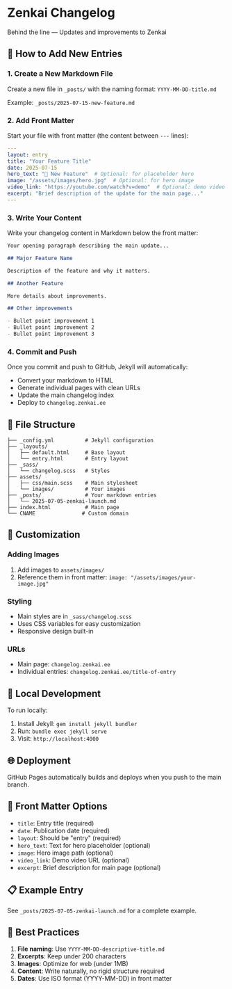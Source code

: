 # Zenkai Changelog

Behind the line — Updates and improvements to Zenkai

## 🚀 How to Add New Entries

### 1. Create a New Markdown File

Create a new file in `_posts/` with the naming format: `YYYY-MM-DD-title.md`

Example: `_posts/2025-07-15-new-feature.md`

### 2. Add Front Matter

Start your file with front matter (the content between `---` lines):

```yaml
---
layout: entry
title: "Your Feature Title"
date: 2025-07-15
hero_text: "🎉 New Feature"  # Optional: for placeholder hero
image: "/assets/images/hero.jpg"  # Optional: for hero image
video_link: "https://youtube.com/watch?v=demo"  # Optional: demo video
excerpt: "Brief description of the update for the main page..."
---
```

### 3. Write Your Content

Write your changelog content in Markdown below the front matter:

```markdown
Your opening paragraph describing the main update...

## Major Feature Name

Description of the feature and why it matters.

## Another Feature

More details about improvements.

## Other improvements

- Bullet point improvement 1
- Bullet point improvement 2
- Bullet point improvement 3
```

### 4. Commit and Push

Once you commit and push to GitHub, Jekyll will automatically:
- Convert your markdown to HTML
- Generate individual pages with clean URLs
- Update the main changelog index
- Deploy to `changelog.zenkai.ee`

## 📁 File Structure

```
├── _config.yml          # Jekyll configuration
├── _layouts/
│   ├── default.html     # Base layout
│   └── entry.html       # Entry layout
├── _sass/
│   └── changelog.scss   # Styles
├── assets/
│   ├── css/main.scss    # Main stylesheet
│   └── images/          # Your images
├── _posts/              # Your markdown entries
│   └── 2025-07-05-zenkai-launch.md
├── index.html           # Main page
└── CNAME               # Custom domain
```

## 🎨 Customization

### Adding Images

1. Add images to `assets/images/`
2. Reference them in front matter: `image: "/assets/images/your-image.jpg"`

### Styling

- Main styles are in `_sass/changelog.scss`
- Uses CSS variables for easy customization
- Responsive design built-in

### URLs

- Main page: `changelog.zenkai.ee`
- Individual entries: `changelog.zenkai.ee/title-of-entry`

## 🔧 Local Development

To run locally:

1. Install Jekyll: `gem install jekyll bundler`
2. Run: `bundle exec jekyll serve`
3. Visit: `http://localhost:4000`

## 🌐 Deployment

GitHub Pages automatically builds and deploys when you push to the main branch.

## 📝 Front Matter Options

- `title`: Entry title (required)
- `date`: Publication date (required)
- `layout`: Should be "entry" (required)
- `hero_text`: Text for hero placeholder (optional)
- `image`: Hero image path (optional)
- `video_link`: Demo video URL (optional)
- `excerpt`: Brief description for main page (optional)

## 📋 Example Entry

See `_posts/2025-07-05-zenkai-launch.md` for a complete example.

## 🎯 Best Practices

1. **File naming**: Use `YYYY-MM-DD-descriptive-title.md`
2. **Excerpts**: Keep under 200 characters
3. **Images**: Optimize for web (under 1MB)
4. **Content**: Write naturally, no rigid structure required
5. **Dates**: Use ISO format (YYYY-MM-DD) in front matter
